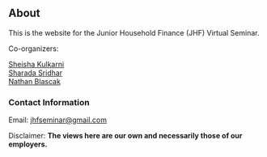 ## About

This is the website for the Junior Household Finance (JHF) Virtual Seminar. 

Co-organizers:

[Sheisha Kulkarni](https://www.sheishakulkarni.com/)  
[Sharada Sridhar](https://www.sharadasridhar.com/)  
[Nathan Blascak](https://nathanblascak.github.io/)  

### Contact Information
Email: jhfseminar@gmail.com

Disclaimer: **The views here are our own and necessarily those of our employers.**
